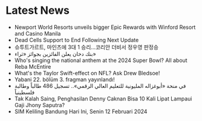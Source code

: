 # Latest News
-  Newport World Resorts unveils bigger Epic Rewards with Winford Resort and Casino Manila
-  Dead Cells Support to End Following Next Update
-  슈투트가르트, 마인츠에 3대 1 승리…코리안 더비서 정우영 판정승
-  بنك دخان يعلن الفائزين بجوائز «ثراء»
-  Who's singing the national anthem at the 2024 Super Bowl? All about Reba McEntire
-  What's the Taylor Swift-effect on NFL? Ask Drew Bledsoe!
-  Yabani 22. bölüm 3. fragman yayınlandı!
-  في منحة «أبوغزاله المليونية للتعليم العالي الرقمي».. تسجيل 486 طالباً وطالبة فلسطينياً
-  Tak Kalah Saing, Penghasilan Denny Caknan Bisa 10 Kali Lipat Lampaui Gaji Jhony Saputra?
-  SIM Keliling Bandung Hari Ini, Senin 12 Februari 2024
